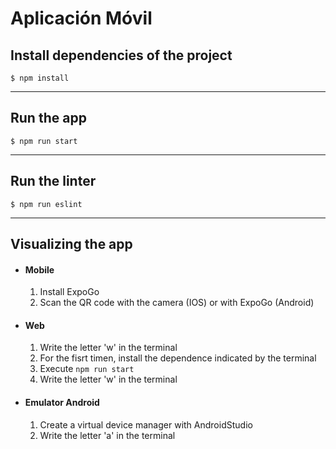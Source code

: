 Aplicación Móvil
===============

## Install dependencies of the project
```
$ npm install
```
---

## Run the app
```
$ npm run start
```
---

## Run the linter
```
$ npm run eslint
```
---

## Visualizing the app

- #### Mobile
    1. Install ExpoGo
    2. Scan the QR code with the camera (IOS) or with ExpoGo (Android)

- #### Web
    1. Write the letter 'w' in the terminal
    2. For the fisrt timen, install the dependence indicated by the terminal
    3. Execute `npm run start`
    4. Write the letter 'w' in the terminal

- #### Emulator Android
    1. Create a virtual device manager with AndroidStudio
    2. Write the letter 'a' in the terminal



